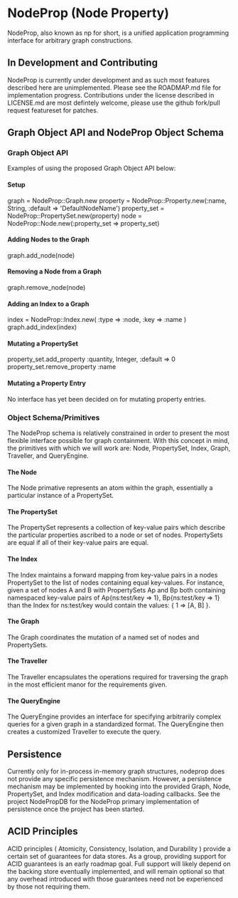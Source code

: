 # NodeProp (Node Property)
NodeProp, also known as np for short, is a unified 
application programming interface for arbitrary graph 
constructions. 

## In Development and Contributing
NodeProp is currently under development and as such most 
features described here are unimplemented. Please see the 
ROADMAP.md file for implementation progress. Contributions 
under the license described in LICENSE.md are most defintely welcome, 
please use the github fork/pull request featureset for patches.

## Graph Object API and NodeProp Object Schema

### Graph Object API
Examples of using the proposed Graph Object API below:

#### Setup
  graph = NodeProp::Graph.new
  property = NodeProp::Property.new(:name, String, :default => 'DefaultNodeName')
  property_set = NodeProp::PropertySet.new(property)
  node = NodeProp::Node.new(:property_set => property_set)

#### Adding Nodes to the Graph
  graph.add_node(node)

#### Removing a Node from a Graph
  graph.remove_node(node)

#### Adding an Index to a Graph
  index = NodeProp::Index.new( :type => :node, :key => :name )
  graph.add_index(index)

#### Mutating a PropertySet
  property_set.add_property :quantity, Integer, :default => 0
  property_set.remove_property :name

#### Mutating a Property Entry
  No interface has yet been decided on for mutating property entries.

### Object Schema/Primitives
The NodeProp schema is relatively constrained in order to
present the most flexible interface possible for graph
containment. With this concept in mind, the primitives with which
we will work are: Node, PropertySet, Index, Graph, Traveller,
and QueryEngine.

#### The Node
The Node primative represents an atom within the 
graph, essentially a particular instance of a PropertySet. 

#### The PropertySet
The PropertySet represents a collection of key-value pairs which 
describe the particular properties ascribed to a node or set of 
nodes. PropertySets are equal if all of their key-value pairs 
are equal.

#### The Index
The Index maintains a forward mapping from key-value pairs
in a nodes PropertySet to the list of nodes containing equal
key-values. For instance, given a set of nodes A and B with 
PropertySets Ap and Bp both containing namespaced key-value 
pairs of Ap{ns:test/key => 1}, Bp{ns:test/key => 1} than the
Index for ns:test/key would contain the values:
{ 1 => [A, B] }.

#### The Graph
The Graph coordinates the mutation of a named set of nodes and
PropertySets.

#### The Traveller
The Traveller encapsulates the operations required for traversing
the graph in the most efficient manor for the requirements given.

#### The QueryEngine
The QueryEngine provides an interface for specifying arbitrarily 
complex queries for a given graph in a standardized format. The
QueryEngine then creates a customized Traveller to execute the query.

## Persistence
Currently only for in-process in-memory graph structures, nodeprop 
does not provide any specific persistence mechanism. However, a 
persistence mechanism may be implemented by hooking into the 
provided Graph, Node, PropertySet, and Index modification 
and data-loading callbacks. See the project NodePropDB for
the NodeProp primary implementation of persistence once the project
has been started. 

## ACID Principles
ACID principles ( Atomicity, Consistency, Isolation, and Durability ) 
provide a certain set of guarantees for data stores. As a group, 
providing support for ACID guarantees is an early roadmap goal. 
Full support will likely depend on the backing store eventually 
implemented, and will remain optional so that any overhead introduced 
with those guarantees need not be experienced by those not requiring 
them.
